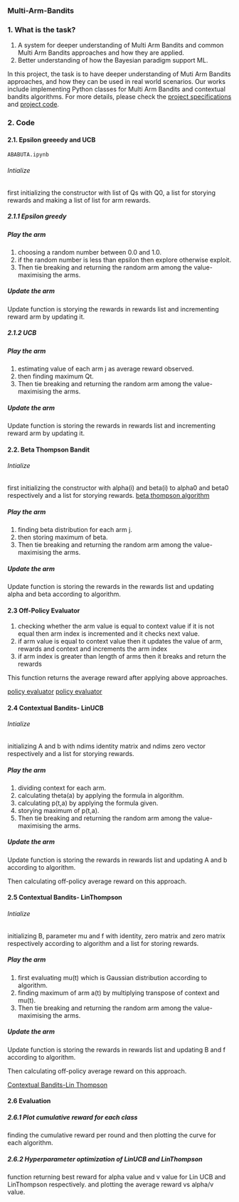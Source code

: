 ### Multi-Arm-Bandits


### 1. What is the task? 
1. A system for deeper understanding of Multi Arm Bandits and common Multi Arm Bandits approaches and how they are applied.
2. Better understanding of how the Bayesian paradigm support ML.




In this project, the task is to have deeper understanding of Muti Arm Bandits approaches, and how they can be used in real world scenarios. Our works include implementing Python classes for Multi Arm Bandits and contextual bandits algorithms. For more details, please check the [project specifications](https://github.com/amarbabuta/Multi-Arm-Bandits/blob/master/project2%20.pdf) and [project code](https://github.com/amarbabuta/Multi-Arm-Bandits/blob/master/ABABUTA.ipynb).

### 2. Code
#### 2.1. Epsilon greeedy and UCB
`ABABUTA.ipynb`
###### Intialize
first initializing the constructor with list of Qs with Q0, a list for storying rewards and making a list of list for arm rewards.


##### 2.1.1 Epsilon greedy
##### Play the arm
1. choosing a random number between 0.0 and 1.0.
2. if the random number is less than epsilon then explore otherwise exploit.
3. Then tie breaking and returning the random arm among the value-maximising the arms.
##### Update the arm
Update function is storying the rewards in rewards list and incrementing reward arm by updating it.

##### 2.1.2 UCB
##### Play the arm
1. estimating value of each arm j as average reward observed.
2. then finding maximum Qt.
3. Then tie breaking and returning the random arm among the value-maximising the arms.
##### Update the arm
Update function is storing the rewards in rewards list and incrementing reward arm by updating it.

#### 2.2. Beta Thompson Bandit
###### Intialize
first initializing the constructor with alpha(i) and beta(i) to alpha0 and beta0 respectively and a list for storying rewards.
[beta thompson algorithm](http://proceedings.mlr.press/v23/agrawal12/agrawal12.pdf)

##### Play the arm
1. finding beta distribution for each arm j.
2. then storing maximum of beta.
3. Then tie breaking and returning the random arm among the value-maximising the arms.
##### Update the arm
Update function is storing the rewards in the rewards list and updating alpha and beta according to algorithm.


#### 2.3 Off-Policy Evaluator
1. checking whether the arm value is equal to context value if it is not equal then arm index is incremented and it checks next value.
2. if arm value is equal to context value then it updates the value of arm, rewards and context and increments the arm index
3. if arm index is greater than length of arms then it breaks and return the rewards

This function returns the average reward after applying above approaches.

[policy evaluator](https://arxiv.org/pdf/1003.0146.pdf)
[policy evaluator](https://arxiv.org/pdf/1003.5956.pdf)

#### 2.4 Contextual Bandits- LinUCB
###### Intialize
initializing A and b with ndims identity matrix and ndims zero vector respectively and a list for storying rewards.

##### Play the arm
1. dividing context for each arm.
2. calculating theta(a) by applying the formula in algorithm.
3. calculating p(t,a) by applying the formula given.
4. storying maximum of p(t,a).
5. Then tie breaking and returning the random arm among the value-maximising the arms.
##### Update the arm
Update function is storing the rewards in rewards list and updating A and b according to algorithm.

Then calculating off-policy average reward on this approach.


#### 2.5 Contextual Bandits- LinThompson
###### Intialize
initializing B, parameter mu and f with identity, zero matrix and zero matrix respectively according to algorithm and a list for storing rewards.

##### Play the arm
1. first evaluating mu(t) which is Gaussian distribution according to algorithm.
2. finding maximum of arm a(t) by multiplying transpose of context and mu(t).
3. Then tie breaking and returning the random arm among the value-maximising the arms.
##### Update the arm
Update function is storing the rewards in rewards list and updating B and f according to algorithm.

Then calculating off-policy average reward on this approach.



[Contextual Bandits-Lin Thompson](http://proceedings.mlr.press/v28/agrawal13.pdf)

#### 2.6 Evaluation

##### 2.6.1 Plot cumulative reward for each class
finding the cumulative reward per round and then plotting the curve for each algorithm.

##### 2.6.2 Hyperparameter optimization of LinUCB and LinThompson
function returning best reward for alpha value and v value for Lin UCB and LinThompson respectively.
and plotting the average reward vs alpha/v value.




